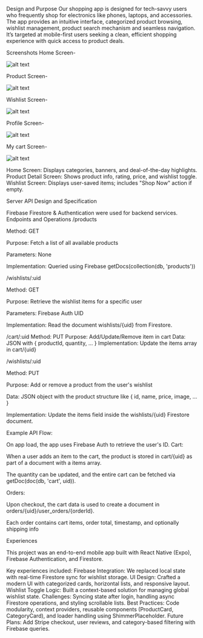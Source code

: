  Design and Purpose
 Our shopping app is designed for tech-savvy users who frequently shop for electronics like phones, laptops, and accessories. The app provides an intuitive interface, categorized product browsing, wishlist management, product search mechanism and seamless navigation. It’s targeted at mobile-first users seeking a clean, efficient shopping experience with quick access to product deals.

 Screenshots
 Home Screen-


 ![alt text](image.png)

 Product Screen-

 ![alt text](image-1.png)

 Wishlist Screen-

![alt text](image-2.png)


Profile Screen-


![alt text](image-3.png)

My cart Screen-

![alt text](image-4.png)


Home Screen: Displays categories, banners, and deal-of-the-day highlights.
Product Detail Screen: Shows product info, rating, price, and wishlist toggle.
Wishlist Screen: Displays user-saved items; includes "Shop Now" action if empty.


Server API Design and Specification

Firebase Firestore & Authentication were used for backend services.
Endpoints and Operations
/products

Method: GET

Purpose: Fetch a list of all available products

Parameters: None

Implementation: Queried using Firebase getDocs(collection(db, 'products'))

/wishlists/:uid

Method: GET

Purpose: Retrieve the wishlist items for a specific user

Parameters: Firebase Auth UID

Implementation: Read the document wishlists/{uid} from Firestore.


/cart/:uid
Method: PUT
Purpose: Add/Update/Remove item in cart
Data: JSON with { productId, quantity, ... }
Implementation: Update the items array in cart/{uid}

/wishlists/:uid

Method: PUT

Purpose: Add or remove a product from the user's wishlist

Data: JSON object with the product structure like { id, name, price, image, ... }

Implementation: Update the items field inside the wishlists/{uid} Firestore document.


Example API Flow:

On app load, the app uses Firebase Auth to retrieve the user's ID.
Cart:

When a user adds an item to the cart, the product is stored in cart/{uid} as part of a document with a items array.

The quantity can be updated, and the entire cart can be fetched via getDoc(doc(db, 'cart', uid)).

Orders:

Upon checkout, the cart data is used to create a document in orders/{uid}/user_orders/{orderId}.

Each order contains cart items, order total, timestamp, and optionally shipping info


Experiences

This project was an end-to-end mobile app built with React Native (Expo), Firebase Authentication, and Firestore. 

Key experiences included:
Firebase Integration: We replaced local state with real-time Firestore sync for wishlist storage.
UI Design: Crafted a modern UI with categorized cards, horizontal lists, and responsive layout.
Wishlist Toggle Logic: Built a context-based solution for managing global wishlist state.
Challenges: Syncing state after login, handling async Firestore operations, and styling scrollable lists.
Best Practices: Code modularity, context providers, reusable components (ProductCard, CategoryCard), and loader handling using ShimmerPlaceholder.
Future Plans: Add Stripe checkout, user reviews, and category-based filtering with Firebase queries.
